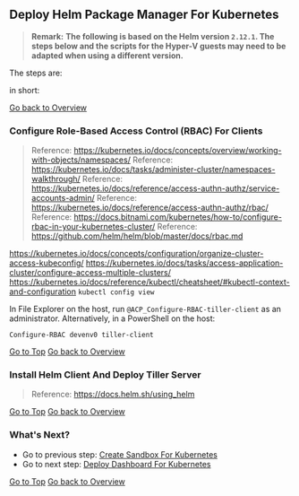 ## Deploy Helm Package Manager For Kubernetes

> **Remark:**
> **The following is based on the Helm version `2.12.1`.  The steps below and the scripts for the Hyper-V guests may need to be adapted when using a different version.**

The steps are:

in short:

[Go back to Overview](../README.html#overview)



### Configure Role-Based Access Control (RBAC) For Clients

> Reference: https://kubernetes.io/docs/concepts/overview/working-with-objects/namespaces/
> Reference: https://kubernetes.io/docs/tasks/administer-cluster/namespaces-walkthrough/
> Reference: https://kubernetes.io/docs/reference/access-authn-authz/service-accounts-admin/
> Reference: https://kubernetes.io/docs/reference/access-authn-authz/rbac/
> Reference: https://docs.bitnami.com/kubernetes/how-to/configure-rbac-in-your-kubernetes-cluster/
> Reference: https://github.com/helm/helm/blob/master/docs/rbac.md



https://kubernetes.io/docs/concepts/configuration/organize-cluster-access-kubeconfig/
https://kubernetes.io/docs/tasks/access-application-cluster/configure-access-multiple-clusters/
https://kubernetes.io/docs/reference/kubectl/cheatsheet/#kubectl-context-and-configuration
`kubectl config view`


In File Explorer on the host, run `@ACP_Configure-RBAC-tiller-client` as an administrator.
Alternatively, in a PowerShell on the host:
~~~
Configure-RBAC devenv0 tiller-client
~~~


[Go to Top](#deploy-helm-package-manager-for-kubernetes)
[Go back to Overview](../README.html#overview)



### Install Helm Client And Deploy Tiller Server

> Reference: https://docs.helm.sh/using_helm


[Go to Top](#deploy-helm-package-manager-for-kubernetes)
[Go back to Overview](../README.html#overview)



### What's Next?

- Go to previous step: [Create Sandbox For Kubernetes](create-sandbox-for-kubernetes.html)
- Go to next step: [Deploy Dashboard For Kubernetes](deploy-dashboard-for-kubernetes.html)

[Go to Top](#deploy-helm-package-manager-for-kubernetes)
[Go back to Overview](../README.html#overview)



